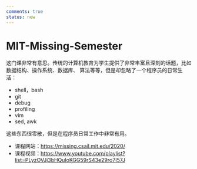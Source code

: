 ```yaml
---
comments: true
status: new
---
```


# MIT-Missing-Semester

这门课非常有意思。传统的计算机教育为学生提供了非常丰富且深刻的话题，比如数据结构、操作系统、数据库、
算法等等，但是却忽略了一个程序员的日常生活：

- shell，bash
- git
- debug
- profiling
- vim
- sed, awk

这些东西很零散，但是在程序员日常工作中非常有用。

- 课程网站：<https://missing.csail.mit.edu/2020/>
- 课程视频：<https://www.youtube.com/playlist?list=PLyzOVJj3bHQuloKGG59rS43e29ro7I57J>
